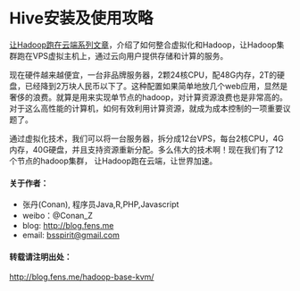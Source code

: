 Hive安装及使用攻略
===============

[让Hadoop跑在云端系列文章](http://blog.fens.me/series-hadoop-cloud/)，介绍了如何整合虚拟化和Hadoop，让Hadoop集群跑在VPS虚拟主机上，通过云向用户提供存储和计算的服务。

现在硬件越来越便宜，一台非品牌服务器，2颗24核CPU，配48G内存，2T的硬盘，已经降到2万块人民币以下了。这种配置如果简单地放几个web应用，显然是奢侈的浪费。就算是用来实现单节点的hadoop，对计算资源浪费也是非常高的。对于这么高性能的计算机，如何有效利用计算资源，就成为成本控制的一项重要议题了。

通过虚拟化技术，我们可以将一台服务器，拆分成12台VPS，每台2核CPU，4G内存，40G硬盘，并且支持资源重新分配。多么伟大的技术啊！现在我们有了12个节点的hadoop集群， 让Hadoop跑在云端，让世界加速。

#### 关于作者：

+ 张丹(Conan), 程序员Java,R,PHP,Javascript
+ weibo：@Conan_Z
+ blog: http://blog.fens.me
+ email: bsspirit@gmail.com

#### 转载请注明出处：
http://blog.fens.me/hadoop-base-kvm/


























































